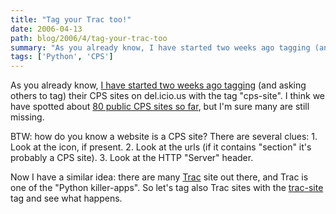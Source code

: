 ```yaml
---
title: "Tag your Trac too!"
date: 2006-04-13
path: blog/2006/4/tag-your-trac-too
summary: "As you already know, I have started two weeks ago tagging (and asking others to tag) their CPS sites on del.icio.us with the tag \"cps-site\"."
tags: ['Python', 'CPS']
---
```


<p>
As you already know, <a href="http://blogs.nuxeo.com/sections/blogs/fermigier/2006_03_31_tag-your-cps-sites-on-del-icio-us">I have started two weeks ago tagging</a> (and asking others to tag) their CPS sites on del.icio.us with the tag "cps-site". I think we have spotted about <a href="http://del.icio.us/tag/cps-site">80 public CPS sites so far</a>, but I'm sure many are still missing.
</p><p>
BTW: how do you know a website is a CPS site? There are several clues: 1. Look at the icon, if present. 2. Look at the urls (if it contains "section" it's probably a CPS site). 3. Look at the HTTP "Server" header.
</p><p>
Now I have a similar idea: there are many <a href="">Trac</a> site out there, and Trac is one of the "Python killer-apps". So let's tag also Trac sites with the <a href="http://del.icio.us/tag/trac-site">trac-site</a> tag and see what happens.
</p> 

